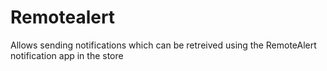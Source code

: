# Remotealert
Allows sending notifications which can be retreived using the RemoteAlert notification app in the store

